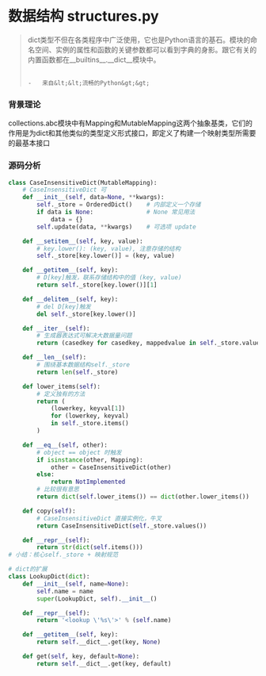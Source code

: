 # 数据结构 structures.py

> dict类型不但在各类程序中广泛使用，它也是Python语言的基石。模块的命名空间、实例的属性和函数的关键参数都可以看到字典的身影。跟它有关的内置函数都在\_\_builtins\_\_.\_\_dict\_\_模块中。 
>
>                                                                                                                                         -   来自&lt;&lt;流畅的Python&gt;&gt;

### 背景理论

collections.abc模块中有Mapping和MutableMapping这两个抽象基类，它们的作用是为dict和其他类似的类型定义形式接口，即定义了构建一个映射类型所需要的最基本接口

### 源码分析

```python
class CaseInsensitiveDict(MutableMapping):
    # CaseInsensitiveDict 可
    def __init__(self, data=None, **kwargs):
        self._store = OrderedDict()    # 内部定义一个存储
        if data is None:               # None 常见用法
            data = {}
        self.update(data, **kwargs)    # 可选项 update

    def __setitem__(self, key, value):
        # key.lower(): (key, value), 注意存储的结构
        self._store[key.lower()] = (key, value)

    def __getitem__(self, key):
        # D[key]触发，联系存储结构中的值 (key, value)
        return self._store[key.lower()][1]

    def __delitem__(self, key):
        # del D[key]触发
        del self._store[key.lower()]

    def __iter__(self):
        # 生成器表达式可解决大数据量问题
        return (casedkey for casedkey, mappedvalue in self._store.values())

    def __len__(self):
        # 围绕基本数据结构self._store
        return len(self._store)

    def lower_items(self):
        # 定义独有的方法
        return (
            (lowerkey, keyval[1])
            for (lowerkey, keyval)
            in self._store.items()
        )

    def __eq__(self, other):
        # object == object 时触发
        if isinstance(other, Mapping):
            other = CaseInsensitiveDict(other)
        else:
            return NotImplemented
        # 比较很有意思
        return dict(self.lower_items()) == dict(other.lower_items())

    def copy(self):
        # CaseInsensitiveDict 直接实例化，牛叉
        return CaseInsensitiveDict(self._store.values())

    def __repr__(self):
        return str(dict(self.items()))
# 小结：核心self._store + 映射规范

# dict的扩展
class LookupDict(dict):
    def __init__(self, name=None):
        self.name = name
        super(LookupDict, self).__init__()

    def __repr__(self):
        return '<lookup \'%s\'>' % (self.name)

    def __getitem__(self, key):
        return self.__dict__.get(key, None)

    def get(self, key, default=None):
        return self.__dict__.get(key, default)
```



